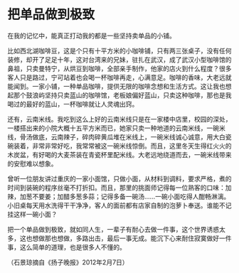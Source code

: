 # 把单品做到极致

在我的记忆中，能真正打动我的都是一些坚持卖单品的小铺。 

比如西北湖咖啡豆，这是个只有十平方米的小咖啡铺，只有两三张桌子，没有任何装修，却开了足足十年，这对台湾来的兄妹，驻扎在武汉，成了武汉小型咖啡馆的鼻祖，只卖曼特宁，从烘豆到咖啡，全部亲手制作，他家的店火到什么程度？很多客人只是路过，宁可站着也会喝一杯咖啡再走，心满意足。咖啡的香味，大老远就能闻到。一家小铺，一种单品咖啡，提供无限的咖啡念想和生活方式。这让我也想起那个鼓浪屿坚持只卖蓝山的咖啡馆，老板娘偏好蓝山，只卖这种咖啡，那也是我喝过的最好的蓝山，一杯咖啡就让人灵魂出窍。 

还有，云南米线。我吃到这么上好的云南米线只是在一家楼中店里，校园的深处，一楼搭出来的小院大概十五平方米而已，她家只卖一种地道的云南米线，一碗米线，骨汤做底，云南辣子，碎肉碎黄瓜堆在米线上，一碗米线诚心诚意，用大白瓷碗装着，非常非常好吃，我常常被这一碗米线惊倒。而且，这里冬天生得红火火的木炭盆，有好喝的大麦茶装在青瓷杯里配米线。大老远地绕道而去，一碗米线带来的安慰难以想象。 

曾听一位朋友讲过重庆的一家小面馆，只做小面，从材料到调料，要求严格，煮的时间到装碗的程序丝毫不打折扣。而且，那里的挑面师记得每一位熟客的口味：加辣，加葱不要姜；加醋多葱多蒜；记得多备一碗汤……一碗小面吃得人酣畅淋漓。小旧桌每天用水洗得干干净净，客人的面前都有店家自制的泡萝卜奉送。谁能不记挂这样一碗小面？ 

把一个单品做到极致，就如同人生，一辈子有耐心去做一件事，这个世界诱惑太多，这也想做那也想做，多路出击，最后一事无成。能沉下心来耐住寂寞做好一件事，这么简单的道理，也是很多人不懂的。 

（石景琼摘自《扬子晚报》2012年2月7日）